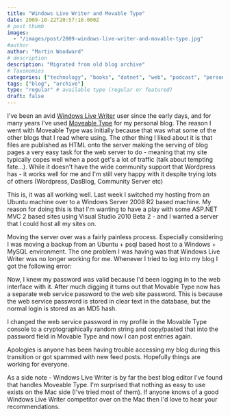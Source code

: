 ```yaml
---
title: "Windows Live Writer and Movable Type"
date: 2009-10-22T20:57:16.000Z
# post thumb
images:
  - "/images/post/2009-windows-live-writer-and-movable-type.jpg"
#author
author: "Martin Woodward"
# description
description: "Migrated from old blog archive"
# Taxonomies
categories: ["technology", "books", "dotnet", "web", "podcast", "personal"]
tags: ["blog", "archive"]
type: "regular" # available type (regular or featured)
draft: false
---
```

I've been an avid [Windows Live Writer](http://windowslivewriter.spaces.live.com/) user since the early days, and for many years I've used [Moveable Type](http://www.movabletype.org/) for my personal blog.  The reason I went with Moveable Type was initially because that was what some of the other blogs that I read where using.  The other thing I liked about it is that files are published as HTML onto the server making the serving of blog pages a very easy task for the web server to do - meaning that my site typically copes well when a post get's a lot of traffic (talk about tempting fate...).  While it doesn't have the wide community support that Wordpress has - it works well for me and I'm still very happy with it despite trying lots of others (Wordpress, DasBlog, Community Server etc)  

This is, it was all working well. Last week I switched my hosting from an Ubuntu machine over to a Windows Server 2008 R2 based machine.  My reason for doing this is that I'm wanting to have a play with some ASP.NET MVC 2 based sites using Visual Studio 2010 Beta 2 - and I wanted a server that I could host all my sites on.  

Moving the server over was a fairly painless process.  Especially considering I was moving a backup from an Ubuntu + psql based host to a Windows + MySQL  environment.  The one problem I was having was that Windows Live Writer was no longer working for me.  Whenever I tried to log into my blog I got the following error:  

Now, I knew my password was valid because I'd been logging in to the web interface with it. After much digging it turns out that Movable Type now has a separate web service password to the web site password.  This is because the web service password is stored in clear text in the database, but the normal login is stored as an MD5 hash.  

I changed the web service password in my profile in the Movable Type console to a cryptographically random string and copy/pasted that into the password field in Movable Type and now I can post entries again.  

Apologies is anyone has been having trouble accessing my blog during this transition or got spammed with new feed posts. Hopefully things are working for everyone.  

As a side note - Windows Live Writer is by far the best blog editor I've found that handles Moveable Type.  I'm surprised that nothing as easy to use exists on the Mac side (I've tried most of them).  If anyone knows of a good Windows Live Writer competitor over on the Mac then I'd love to hear your recommendations.